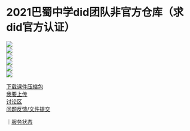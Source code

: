# 2021巴蜀中学did团队非官方仓库（求did官方认证）
![](https://img.shields.io/github/contributors/BashuMiddleSchool/2021Did?color=pink&label=%E4%B8%8A%E4%BC%A0%E8%80%85)  
![](https://img.shields.io/github/last-commit/bashumiddleschool/2021did?label=最近更新（不一定是更新课件）)  
![](https://img.shields.io/github/commits-since/bashumiddleschool/2021did/v1.0.0?color=yellow&label=%E6%9B%B4%E6%96%B0%E6%AC%A1%E6%95%B0)    
![](https://img.shields.io/github/release-date/bashumiddleschool/2021did?color=lightgreen&label=%E6%9C%80%E8%BF%91%E7%9A%84%E7%89%88%E6%9C%AC%E6%97%A5%E6%9C%9F)    
![](https://img.shields.io/github/v/release/bashumiddleschool/2021did?color=purple&label=%E6%9C%80%E6%96%B0%E7%89%88%E6%9C%AC)    
![](https://img.shields.io/github/downloads/bashumiddleschool/2021did/total?color=lightblue&label=%E4%B8%8B%E8%BD%BD%E6%AC%A1%E6%95%B0)  

[下载课件压缩包](https://github.com/BashuMiddleSchool/2021Did/releases/)    
[我要上传](https://bashumiddleschool.github.io/2021Did/upload)    
[讨论区](https://github.com/BashuMiddleSchool/2021Did/discussions)   
[问题反馈/文件提交](https://github.com/BashuMiddleSchool/2021Did/issues/new)

｜[服务状态](https://bashumiddleschool.github.io/2021Did/status.md)
